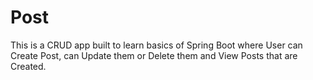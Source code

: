 # Post
This is a CRUD app built to learn basics of Spring Boot where User can Create Post, can Update them or Delete them and View Posts that are Created. 
